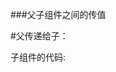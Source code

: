 ###父子组件之间的传值

  #父传递给子：
  <p>子组件的代码:</p>
  </code></pre>
    <script>
        export default {
            data () {
                return {}
            },
            methods: {},
            props: {
                //接收传递的值
                inputValue: ''
            },
            watch: {}
        }
    </script>
  </code></pre>